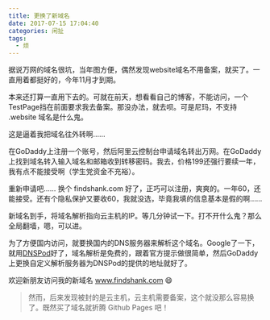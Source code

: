 ```yaml
---
title: 更换了新域名
date: 2017-07-15 17:04:40
categories: 闲扯
tags:
  - 烦
---
```


据说万网的域名很坑，当年图方便，偶然发现website域名不用备案，就买了。一直用着都挺好的，今年11月才到期。

<!--more-->

本来还打算一直用下去的。可就在前天，想看看自己的博客，不能访问，一个TestPage挡在前面要求我去备案。那没办法，就去呗。可是尼玛，不支持 .website 域名是什么鬼。

这是逼着我把域名往外转啊……

在GoDaddy上注册一个账号，然后阿里云控制台申请域名转出万网。在GoDaddy上找到域名转入输入域名和邮箱收到转移密码。我去，价格199还强行要续一年，我有点不能接受啊（学生党资金不充裕）。

重新申请吧…… 换个 findshank.com 好了，正巧可以注册，爽爽的。一年60，还能接受。还有个隐私保护又要收60，我就没选，毕竟我填的信息基本是假的啊……

新域名到手，将域名解析指向云主机的IP。等几分钟试一下。打不开什么鬼？那么全局翻墙，嗯，可以进。

为了方便国内访问，就要换国内的DNS服务器来解析这个域名。Google了一下，就用[DNSPod](https://www.dnspod.cn/)好了，域名解析是免费的，跟着官方提示做很简单，然后GoDaddy上更换自定义解析服务器为DNSPod的提供的地址就好了。

欢迎新朋友访问我的新域名 www.findshank.com 😄

> 然而，后来发现被封的是云主机，云主机需要备案，这个就没那么容易换了。既然买了域名就折腾 Github Pages 吧！